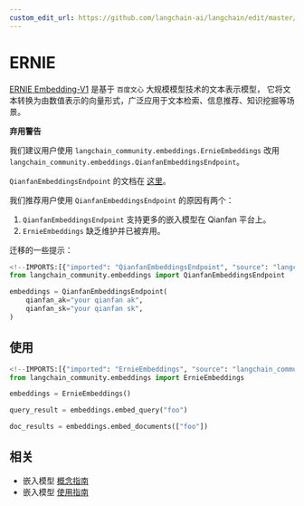 ```yaml
---
custom_edit_url: https://github.com/langchain-ai/langchain/edit/master/docs/docs/integrations/text_embedding/ernie.ipynb
---
```

# ERNIE

[ERNIE Embedding-V1](https://cloud.baidu.com/doc/WENXINWORKSHOP/s/alj562vvu) 是基于 `百度文心` 大规模模型技术的文本表示模型，
它将文本转换为由数值表示的向量形式，广泛应用于文本检索、信息推荐、知识挖掘等场景。

**弃用警告**

我们建议用户使用 `langchain_community.embeddings.ErnieEmbeddings`
改用 `langchain_community.embeddings.QianfanEmbeddingsEndpoint`。

`QianfanEmbeddingsEndpoint` 的文档在 [这里](/docs/integrations/text_embedding/baidu_qianfan_endpoint/)。

我们推荐用户使用 `QianfanEmbeddingsEndpoint` 的原因有两个：

1. `QianfanEmbeddingsEndpoint` 支持更多的嵌入模型在 Qianfan 平台上。
2. `ErnieEmbeddings` 缺乏维护并已被弃用。

迁移的一些提示：


```python
<!--IMPORTS:[{"imported": "QianfanEmbeddingsEndpoint", "source": "langchain_community.embeddings", "docs": "https://python.langchain.com/api_reference/community/embeddings/langchain_community.embeddings.baidu_qianfan_endpoint.QianfanEmbeddingsEndpoint.html", "title": "ERNIE"}]-->
from langchain_community.embeddings import QianfanEmbeddingsEndpoint

embeddings = QianfanEmbeddingsEndpoint(
    qianfan_ak="your qianfan ak",
    qianfan_sk="your qianfan sk",
)
```

## 使用


```python
<!--IMPORTS:[{"imported": "ErnieEmbeddings", "source": "langchain_community.embeddings", "docs": "https://python.langchain.com/api_reference/community/embeddings/langchain_community.embeddings.ernie.ErnieEmbeddings.html", "title": "ERNIE"}]-->
from langchain_community.embeddings import ErnieEmbeddings
```


```python
embeddings = ErnieEmbeddings()
```


```python
query_result = embeddings.embed_query("foo")
```


```python
doc_results = embeddings.embed_documents(["foo"])
```


## 相关

- 嵌入模型 [概念指南](/docs/concepts/#embedding-models)
- 嵌入模型 [使用指南](/docs/how_to/#embedding-models)
